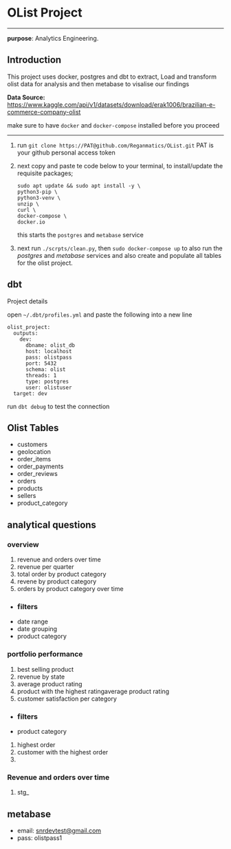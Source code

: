 # OList Project
---------------
<strong>purpose</strong>: Analytics Engineering.
## Introduction

This project uses docker, postgres and dbt to extract, Load and transform olist data for analysis and then metabase to visalise our findings

<strong>Data Source:</strong> https://www.kaggle.com/api/v1/datasets/download/erak1006/brazilian-e-commerce-company-olist

make sure to have ```docker``` and ```docker-compose``` installed before you proceed

---------------------------------------

1. run ```git clone https://PAT@github.com/Reganmatics/OList.git``` PAT is your github personal access token

2. next copy and paste te code below to your terminal, to install/update the requisite packages;

    ```
    sudo apt update && sudo apt install -y \
    python3-pip \
    python3-venv \
    unzip \
    curl \
    docker-compose \
    docker.io
    ```

    this starts the ```postgres``` and ```metabase``` service 

3. next run `./scrpts/clean.py`, then 
`sudo docker-compose up`
 to also run the *postgres* and *metabase* services and also create and populate all tables for the olist project.

## dbt

Project details

open `~/.dbt/profiles.yml` and paste the following into a new line
```
olist_project:
  outputs:
    dev:
      dbname: olist_db
      host: localhost
      pass: olistpass
      port: 5432
      schema: olist
      threads: 1
      type: postgres
      user: olistuser
  target: dev
```

run `dbt debug` to test the connection

## Olist Tables
- customers
- geolocation
- order_items
- order_payments
- order_reviews
- orders
- products
- sellers
- product_category

## analytical questions
### overview
1. revenue and orders over time 
2. revenue per quarter
3. total order by product category
4. revene by product category
5. orders by product category over time

- ### filters
- date range
- date grouping
- product category

### portfolio performance
1. best selling product
2. revenue by state
3. average product rating
4. product with the highest ratingaverage product rating
5. customer satisfaction per category

- ### filters
- product category

1. highest order
2. customer with the highest order
3. 


### Revenue and orders over time

1. stg_

## metabase
- email: snrdevtest@gmail.com
- pass: olistpass1